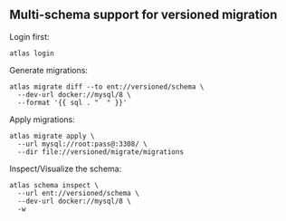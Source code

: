 ## Multi-schema support for versioned migration

Login first:

```shell
atlas login
```

Generate migrations:

```shell
atlas migrate diff --to ent://versioned/schema \
  --dev-url docker://mysql/8 \
  --format '{{ sql . "  " }}'
```

Apply migrations:

```shell
atlas migrate apply \
  --url mysql://root:pass@:3308/ \
  --dir file://versioned/migrate/migrations
```

Inspect/Visualize the schema:

```shell
atlas schema inspect \
  --url ent://versioned/schema \
  --dev-url docker://mysql/8 \
  -w
```
